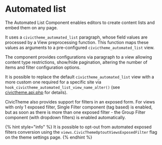 # Automated list

The Automated List Component enables editors to create content lists and embed them on any page.&#x20;

It uses a `civictheme_automated_list` paragraph, whose field values are processed by a View preprocessing function. This function maps these values as arguments to a pre-configured `civictheme_automated_list` view.

The component provides configurations via paragraph to a view allowing content type restrictions, show/hide pagination, altering the number of items and filter configuration options.

It is possible to replace the default `civictheme_automated_list` view with a more custom one required for a specific site via `hook_civictheme_automated_list_view_name_alter()` (see [civictheme.api.php](https://github.com/civictheme/monorepo-drupal/blob/develop/web/themes/contrib/civictheme/civictheme.api.php) for details).

CivicTheme also provides support for filters in an exposed form. For views with only 1 exposed filter, Single Filter component (tag based) is enabled, but as soon as there is more than one exposed filter - the Group Filter component (with dropdown filters) is enabled automatically.

{% hint style="info" %}
It is possible to opt-out from automated exposed filters conversion using the `views.CivicThemeOptoutViewsExposedFilter` flag on the theme settings page.
{% endhint %}
